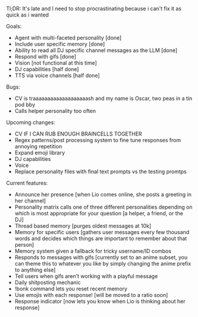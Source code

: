 Tl;DR: It's late and I need to stop procrastinating because i can't fix it as quick as i wanted

Goals:
- Agent with multi-faceted personality [done]
- Include user specific memory [done]
- Ability to read all DJ specific channel messages as the LLM [done]
- Respond with gifs [done]
- Vision [not functional at this time]
- DJ capabilities [half done]
- TTS via voice channels [half done]
  
Bugs:
- CV is traaaaaaaaaaaaaaaaaaash and my name is Oscar, two peas in a tin pod bby
- Calls helper personality too often

Upcoming changes:
- CV IF I CAN RUB ENOUGH BRAINCELLS TOGETHER
- Regex patterns/post processing system to fine tune responses from annoying repetition
- Expand emoji library
- DJ capabilities
- Voice
- Replace personality files with final text prompts vs the testing promtps

Current features:
- Announce her presence [when Lio comes online, she posts a greeting in her channel]
- Personality matrix calls one of three different personalities depending on which is most appropriate for your question [a helper, a friend, or the DJ]
- Thread based memory [purges oldest messages at 10k]
- Memory for specific users [gathers user messages every few thousand words and decides which things are important to remember about that person]
- Memory system given a fallback for tricky username/ID combos
- Responds to messages with gifs [currently set to an anime subset, you can theme this to whatever you like by simply changing the anime prefix to anything else]
- Tell users when gifs aren't working with a playful message
- Daily shitposting mechanic
- !bonk command lets you reset recent memory
- Use emojis with each response! [will be moved to a ratio soon]
- Response indicator [now lets you know when Lio is thinking about her response]
